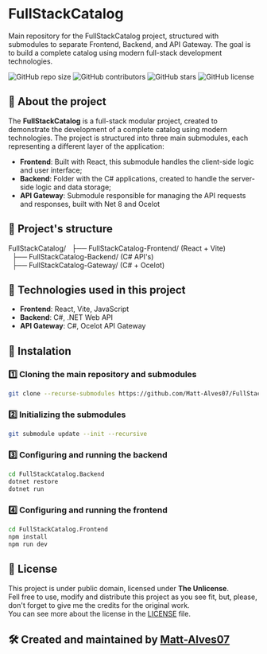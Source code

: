 # FullStackCatalog
Main repository for the FullStackCatalog project, structured with submodules to separate Frontend, Backend, and API Gateway. The goal is to build a complete catalog using modern full-stack development technologies.

![GitHub repo size](https://img.shields.io/github/repo-size/Matt-Alves07/FullStackCatalog)
![GitHub contributors](https://img.shields.io/github/contributors/Matt-Alves07/FullStackCatalog)
![GitHub stars](https://img.shields.io/github/stars/Matt-Alves07/FullStackCatalog?style=social)
![GitHub license](https://img.shields.io/github/license/Matt-Alves07/FullStackCatalog)

## 📌 About the project
The **FullStackCatalog** is a full-stack modular project, created to demonstrate the development of a complete catalog using modern technologies. The project is structured into three main submodules, each representing a different layer of the application:
- **Frontend**: Built with React, this submodule handles the client-side logic and user interface;
- **Backend**: Folder with the C# applications, created to handle the server-side logic and data storage;
- **API Gateway**: Submodule responsible for managing the API requests and responses, built with Net 8 and Ocelot

## 📂 Project's structure
FullStackCatalog/
&nbsp;&nbsp;├── FullStackCatalog-Frontend/ (React + Vite)  
&nbsp;&nbsp;├── FullStackCatalog-Backend/ (C# API's)  
&nbsp;&nbsp;├── FullStackCatalog-Gateway/ (C# + Ocelot)  

## 🚀 Technologies used in this project
- **Frontend**: React, Vite, JavaScript
- **Backend**: C#, .NET Web API
- **API Gateway**: C#, Ocelot API Gateway

## 🔧 Instalation
### 1️⃣ Cloning the main repository and submodules
```sh
git clone --recurse-submodules https://github.com/Matt-Alves07/FullStackCatalog
```

### 2️⃣ Initializing the submodules
```sh
git submodule update --init --recursive
```

### 3️⃣ Configuring and running the backend
```sh
cd FullStackCatalog.Backend
dotnet restore
dotnet run
```

### 4️⃣ Configuring and running the frontend
```sh
cd FullStackCatalog.Frontend
npm install
npm run dev
```

## 📜 License
This project is under public domain, licensed under **The Unlicense**.  
Fell free to use, modify and distribute this project as you see fit, but, please, don't forget to give me the credits for the original work.  
You can see more about the license in the [LICENSE](LICENSE) file.

## 🛠 Created and maintained by [Matt-Alves07](https://github.com/Matt-Alves07)